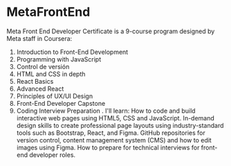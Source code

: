 # MetaFrontEnd
Meta Front End Developer Certificate is a 9-course program designed by Meta staff in Coursera:
1.	Introduction to Front-End Development
2.	Programming with JavaScript
3.	Control de versión
4.	HTML and CSS in depth
5.	React Basics
6.	Advanced React
7.	Principles of UX/UI Design
8.	Front-End Developer Capstone
9.	Coding Interview Preparation
.
I'll learn: How to code and build interactive web pages using HTML5, CSS and JavaScript. In-demand design skills to create professional page layouts using industry-standard tools such as Bootstrap, React, and Figma. GitHub repositories for version control, content management system (CMS) and how to edit images using Figma. How to prepare for technical interviews for front-end developer roles.
